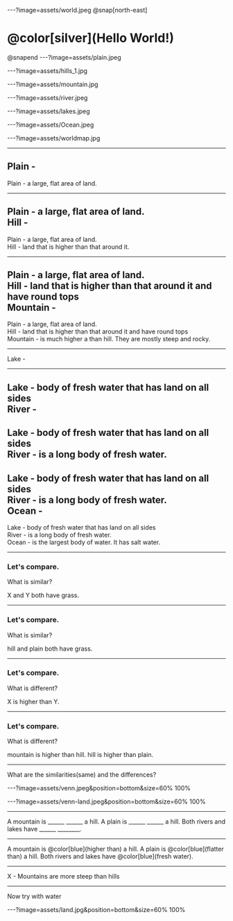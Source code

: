 ---?image=assets/world.jpeg
@snap[north-east]
<h1>@color[silver](Hello World!)</h1>
@snapend
---?image=assets/plain.jpeg

---?image=assets/hills_1.jpg

---?image=assets/mountain.jpg

---?image=assets/river.jpeg

---?image=assets/lakes.jpeg

---?image=assets/Ocean.jpeg

---?image=assets/worldmap.jpg

--- 
Plain -
--- 

Plain - a large, flat area of land.

---

Plain - a large, flat area of land.  
Hill -
---
Plain - a large, flat area of land.  
Hill - land that is higher than that around it.

---
Plain - a large, flat area of land.  
Hill - land that is higher than that around it and have round tops  
Mountain -
---
Plain - a large, flat area of land.  
Hill - land that is higher than that around it and have round tops  
Mountain - is much higher a than hill. They are mostly steep and rocky.

---
Lake  - 

---

Lake - body of fresh water that has land on all sides  
River -
---
Lake - body of fresh water that has land on all sides  
River - is a long body of fresh water.
---
Lake - body of fresh water that has land on all sides  
River - is a long body of fresh water.  
Ocean - 
---
Lake - body of fresh water that has land on all sides  
River - is a long body of fresh water.  
Ocean - is the largest body of water. It has salt water.  

---

### Let's compare.

What is similar?  

X and Y both have grass.

---

### Let's compare.

What is similar?  

hill and plain both have grass.

---

### Let's compare.

What is different?  

X is higher than Y.

---

### Let's compare.

What is different?  

mountain is higher than hill.
hill is higher than plain.

---
 What are the similarities(same) and the differences?

---?image=assets/venn.jpeg&position=bottom&size=60% 100%

---?image=assets/venn-land.jpeg&position=bottom&size=60% 100%

---

A mountain is ______ ______  a hill.
A plain is ______ ______ a hill.
Both rivers and lakes have ______ ________.

---

A mountain is @color[blue](higher than) a hill.
A plain is @color[blue](flatter than) a hill.
Both rivers and lakes have @color[blue](fresh water).

---

X - Mountains are more steep than hills

---

Now try with water

---?image=assets/land.jpg&position=bottom&size=60% 100%



